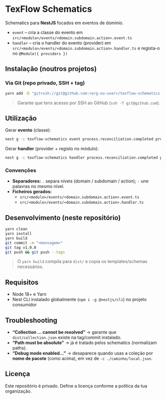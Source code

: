# TexFlow Schematics

Schematics para **NestJS** focados em eventos de domínio.

- `event` – cria a classe do evento em `src/<modulo>/events/<domain.subdomain.action>.event.ts`
- `handler` – cria o handler do evento (provider) em `src/<modulo>/events/<domain.subdomain.action>.handler.ts` e regista-o no `@Module({ providers })`

## Instalação (noutros projetos)

### Via Git (repo privado, SSH + tag)
```bash
yarn add -D "git+ssh://git@github.com:<org-ou-user>/texflow-schematics.git#v1.0.0"
```
> Garante que tens acesso por SSH ao GitHub (`ssh -T git@github.com`).

## Utilização

Gerar **evento** (classe):
```bash
nest g -c texflow-schematics event process.reconciliation.completed process
```

Gerar **handler** (provider + registo no módulo):
```bash
nest g -c texflow-schematics handler process.reconciliation.completed process-actors
```

### Convenções
- **Separadores:** `.` separa níveis (domain / subdomain / action); `-` une palavras no mesmo nível.
- **Ficheiros gerados:**
  - `src/<modulo>/events/<domain.subdomain.action>.event.ts`
  - `src/<modulo>/events/<domain.subdomain.action>.handler.ts`

## Desenvolvimento (neste repositório)

```bash
yarn clean
yarn install
yarn build
git commit -m "<mensagem>"
git tag v1.0.0
git push && git push --tags
```
> O `yarn build` compila para `dist/` e copia os templates/schemas necessários.

## Requisitos

- Node 18+ e Yarn
- Nest CLI instalado globalmente (`npm i -g @nestjs/cli`) no projeto consumidor

## Troubleshooting

- **“Collection … cannot be resolved”** → garante que `dist/collection.json` existe na tag/commit instalado.
- **“Path must be absolute”** → já é tratado pelos schematics (normalizam paths).
- **“Debug mode enabled…”** → desaparece quando usas a coleção por **nome de pacote** (como acima), em vez de `-c ./caminho/local.json`.

## Licença

Este repositório é privado. Define a licença conforme a política da tua organização.